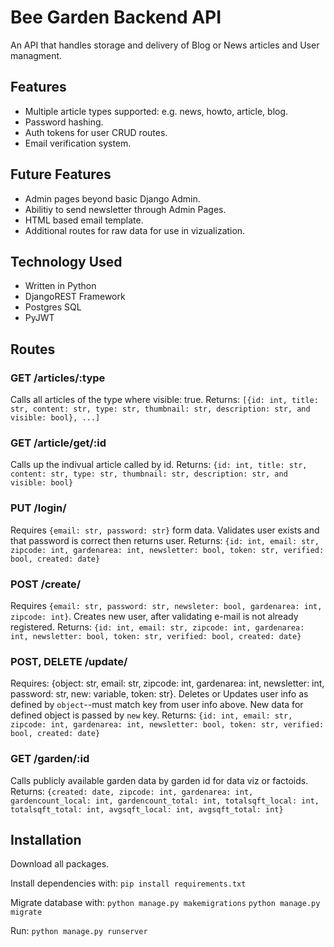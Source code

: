 # Bee Garden Backend API
An API that handles storage and delivery of Blog or News articles and User managment.

## Features

- Multiple article types supported: e.g. news, howto, article, blog.
- Password hashing.
- Auth tokens for user CRUD routes.
- Email verification system.

## Future Features

- Admin pages beyond basic Django Admin.
- Abilitiy to send newsletter through Admin Pages.
- HTML based email template.
- Additional routes for raw data for use in vizualization. 

## Technology Used

- Written in Python
- DjangoREST Framework
- Postgres SQL
- PyJWT

## Routes

### GET /articles/:type
Calls all articles of the type where visible: true. Returns: `[{id: int, title: str, content: str, type: str, thumbnail: str, description: str, and visible: bool}, ...]`

### GET /article/get/:id
Calls up the indivual article called by id.
Returns: `{id: int, title: str, content: str, type: str, thumbnail: str, description: str, and visible: bool}`

### PUT /login/
Requires `{email: str, password: str}` form data. 
Validates user exists and that password is correct then returns user. 
Returns: `{id: int, email: str, zipcode: int, gardenarea: int, newsletter: bool, token: str, verified: bool, created: date}`

### POST /create/

Requires `{email: str, password: str, newsleter: bool, gardenarea: int, zipcode: int}`. 
Creates new user, after validating e-mail is not already registered. 
Returns: `{id: int, email: str, zipcode: int, gardenarea: int, newsletter: bool, token: str, verified: bool, created: date}`

### POST, DELETE /update/
Requires: {object: str, email: str, zipcode: int, gardenarea: int, newsletter: int, password: str, new: variable, token: str}.
Deletes or Updates user info as defined by `object`--must match key from user info above. New data for defined object is passed by `new` key.
Returns: `{id: int, email: str, zipcode: int, gardenarea: int, newsletter: bool, token: str, verified: bool, created: date}`

### GET /garden/:id
Calls publicly available garden data by garden id for data viz or factoids.
Returns: `{created: date, zipcode: int, gardenarea: int, gardencount_local: int, gardencount_total: int, totalsqft_local: int, totalsqft_total: int, avgsqft_local: int, avgsqft_total: int}`

## Installation
Download all packages.

Install dependencies with:
`pip install requirements.txt`

Migrate database with:
`python manage.py makemigrations`
`python manage.py migrate`

Run:
`python manage.py runserver`



